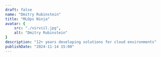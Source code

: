 ```yaml
---
draft: false
name: "Dmitry Rubinstein"
title: "MLOps Ninja"
avatar: {
    src: "./virviil.jpg",
    alt: "Dmitry Rubinstein"
}
description: "12+ years developing solutions for cloud environments"
publishDate: "2024-11-14 15:00"
---
```


